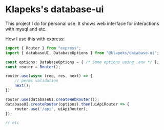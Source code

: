 # Klapeks's database-ui

This project I do for personal use.
It shows web interface for interactions with mysql and etc.


How I use this with express:
```ts
import { Router } from "express";
import { databaseUI, DatabaseOptions } from "@klapeks/database-ui";

const options: DatabaseOptions = { /* Some options using .env */ };
const router = Router();

router.use(async (req, res, next) => {
    // perms validation
    next();
})

router.use(databaseUI.createWebRouter());
databaseUI.createRouter(options).then(uiApiRouter => {
    router.use('/api', uiApiRouter);
});

// etc
```
